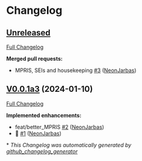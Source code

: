# Changelog

## [Unreleased](https://github.com/OpenVoiceOS/ovos-media/tree/HEAD)

[Full Changelog](https://github.com/OpenVoiceOS/ovos-media/compare/V0.0.1a3...HEAD)

**Merged pull requests:**

- MPRIS, SEIs and housekeeping [\#3](https://github.com/OpenVoiceOS/ovos-media/pull/3) ([NeonJarbas](https://github.com/NeonJarbas))

## [V0.0.1a3](https://github.com/OpenVoiceOS/ovos-media/tree/V0.0.1a3) (2024-01-10)

[Full Changelog](https://github.com/OpenVoiceOS/ovos-media/compare/379c62b2b7f6d6ff6f5fb59d1feb683bbbb56f41...V0.0.1a3)

**Implemented enhancements:**

- feat/better\_MPRIS [\#2](https://github.com/OpenVoiceOS/ovos-media/pull/2) ([NeonJarbas](https://github.com/NeonJarbas))
- :tada: [\#1](https://github.com/OpenVoiceOS/ovos-media/pull/1) ([NeonJarbas](https://github.com/NeonJarbas))



\* *This Changelog was automatically generated by [github_changelog_generator](https://github.com/github-changelog-generator/github-changelog-generator)*
